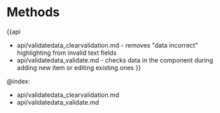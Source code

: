 Methods
=======

{{api
- api/validatedata_clearvalidation.md - removes "data incorrect" highlighting from invalid text fields
- api/validatedata_validate.md - checks data in the component during adding new item or editing existing ones
}}

@index:
- api/validatedata_clearvalidation.md
- api/validatedata_validate.md



